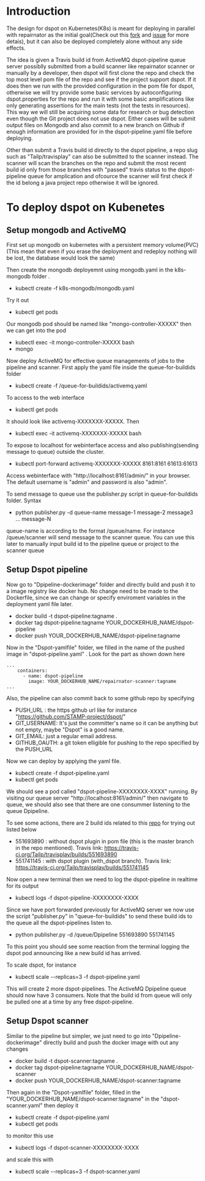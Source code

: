 # Introduction
The design for dspot on Kubernetes(K8s) is meant for deploying in parallel with repairnator as the initial goal(Check out this [fork](https://github.com/gluckzhang/repairnator/tree/kubernetes/repairnator/docker-images/kubernetes) and [issue](https://github.com/Spirals-Team/repairnator/issues/813) for more detais), but it can also be deployed completely alone without any side effects. 

The idea is given a Travis build id from ActiveMQ dspot-pipeline queue server possiblly submitted from a build scanner like repairnator scanner or manually by a developer, then dspot will first clone the repo and check the top most level pom file of the repo and see if the project support dspot. If it does then we run with the provided configuration in the pom file for dspot, otherwise we will try provide some basic services by autoconfiguring dspot.properties for the repo and run it with some basic amplifications like only generating assertions for the main tests (not the tests in resources). This way we will still be acquiring some data for research or bug detection even though the Git project does not use dspot. Either cases will be submit output files on Mongodb and also commit to a new branch on Github if enough information are provided for in the dspot-pipeline.yaml file before deploying. 

Other than submit a Travis build id directly to the dspot pipeline, a repo slug such as "Tailp/travisplay" can also be submitted to the scanner instead. The scanner will scan the branches on the repo and submit the most recent build id only from those branches with "passed" travis status to the dspot-pipeline queue for amplication and ofcource the scanner will first check if the id belong a java project repo otherwise it will be ignored. 

# To deploy dspot on Kubenetes

## Setup mongodb and ActiveMQ
First set up mongodb on kubernetes with a persistent memory volume(PVC)(This mean that even if you erase the deployment and redeploy nothing will be lost, the database would look the same)

Then create the mongodb deployemnt using mongodb.yaml in the k8s-mongodb folder .

* kubectl create -f k8s-mongodb/mongodb.yaml

Try it out

* kubectl get pods 

Our mongodb pod should be named like "mongo-controller-XXXXX" then we can get into the pod 

* kubectl exec -it mongo-controller-XXXXX bash
* mongo

Now deploy ActiveMQ for effective queue managements of jobs to the pipeline and scanner. First apply the yaml file inside the queue-for-buildids folder
* kubectl create -f /queue-for-buildids/activemq.yaml

To access to the web interface

* kubectl get pods 

It should look like activemq-XXXXXXX-XXXXX. Then 

* kubectl exec -it activemq-XXXXXXX-XXXXX bash

To expose to localhost for webinterface access and also publishing(sending message to queue) outside the cluster. 

* kubectl port-forward activemq-XXXXXXX-XXXXX 8161:8161 61613:61613

Access webinterface with "http://localhost:8161/admin/" in your browser. The default username is "admin" and password is also "admin".

To send message to queue use the publisher.py script in queue-for-buildids folder. Syntax
* python publisher.py -d queue-name message-1 message-2 message3 ... message-N

queue-name is according to the format /queue/name. For instance /queue/scanner will send message to the scanner queue.
You can use this later to manually input build id to the pipeline queue or project to the scanner queue


## Setup Dspot pipeline

Now go to "Dpipeline-dockerimage" folder and directly build and push it to a image registry like docker hub. No change need to be made to the Dockerfile, since we can change or specify enviroment variables in the deployment yaml file later. 

* docker build -t dspot-pipeline:tagname .
* docker tag dspot-pipeline:tagname YOUR_DOCKERHUB_NAME/dspot-pipeline
* docker push YOUR_DOCKERHUB_NAME/dspot-pipeline:tagname

Now in the "Dspot-yamlfile" folder, we filled in the name of the pushed image in "dspot-pipeline.yaml" . Look for the part as shown down here
```
...
	containers:
      - name: dspot-pipeline
        image: YOUR_DOCKERHUB_NAME/repairnator-scanner:tagname
...
```

Also, the pipeline can also commit back to some github repo by specifying 

* PUSH_URL : the https github url like for instance "https://github.com/STAMP-project/dspot/"
* GIT_USERNAME: It's just the committer's name so it can be anything but not empty, maybe "Dspot" is a good name.
* GIT_EMAIL: just a regular email address.
* GITHUB_OAUTH: a git token elligible for pushing to the repo specified by the PUSH_URL

Now we can deploy by applying the yaml file.

* kubectl create -f dspot-pipeline.yaml
* kubectl get pods

We should see a pod called "dspot-pipeline-XXXXXXXX-XXXX" running. By visiting our queue server "http://localhost:8161/admin/" then navigate to queue, we should also see that there are one consummer listening to the queue Dpipeline.

To see some actions, there are 2 build ids related to this [repo](https://github.com/Tailp/travisplay) for trying out listed below

* 551693890 : without dspot plugin in pom file (this is the master branch in the repo mentioned). Travis link: https://travis-ci.org/Tailp/travisplay/builds/551693890
* 551741145 : with dspot plugin (with_dspot branch). Travis link: https://travis-ci.org/Tailp/travisplay/builds/551741145

Now open a new terminal then we need to log the dspot-pipeline in realtime for its output

* kubectl logs -f dspot-pipeline-XXXXXXXX-XXXX

Since we have port forwarded previously for ActiveMQ server we now use the script "publisher.py" in "queue-for-buildids" to send these build ids to the queue all the dspot-pipelines listen to.

* python publisher.py -d /queue/Dpipeline 551693890 551741145

To this point you should see some reaction from the terminal logging the dspot pod announcing like a new build id has arrived. 

To scale dspot, for instance

* kubectl scale --replicas=3 -f dspot-pipeline.yaml

This will create 2 more dspot-pipelines. The ActiveMQ Dpipeline queue should now have 3 consumers.
Note that the build id from queue will only be pulled one at a time by any free dspot-pipeline.

## Setup Dspot scanner

Similar to the pipeline but simpler, we just need to go into "Dpipeline-dockerimage" directly build and push the docker image with out any changes 

* docker build -t dspot-scanner:tagname .
* docker tag dspot-pipeline:tagname YOUR_DOCKERHUB_NAME/dspot-scanner
* docker push YOUR_DOCKERHUB_NAME/dspot-scanner:tagname

Then again in the "Dspot-yamlfile" folder, filled in the "YOUR_DOCKERHUB_NAME/dspot-scanner:tagname" in the "dspot-scanner.yaml" then deploy it

* kubectl create -f dspot-pipeline.yaml
* kubectl get pods

to monitor this use 

* kubectl logs -f dspot-scanner-XXXXXXXX-XXXX

and scale this with 

* kubectl scale --replicas=3 -f dspot-scanner.yaml